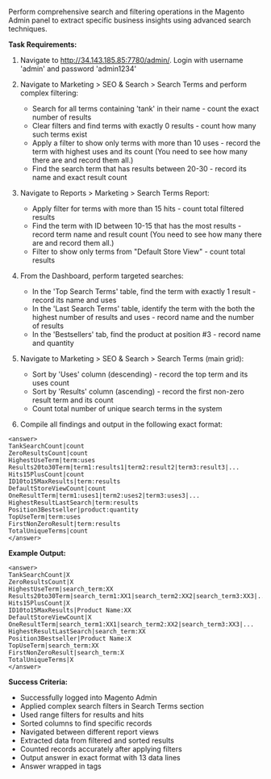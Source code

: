 Perform comprehensive search and filtering operations in the Magento Admin panel to extract specific business insights using advanced search techniques.

**Task Requirements:**

1. Navigate to http://34.143.185.85:7780/admin/. Login with username 'admin' and password 'admin1234'

2. Navigate to Marketing > SEO & Search > Search Terms and perform complex filtering:
   - Search for all terms containing 'tank' in their name - count the exact number of results
   - Clear filters and find terms with exactly 0 results - count how many such terms exist
   - Apply a filter to show only terms with more than 10 uses - record the term with highest uses and its count (You need to see how many there are and record them all.)
   - Find the search term that has results between 20-30 - record its name and exact result count

3. Navigate to Reports > Marketing > Search Terms Report:
   - Apply filter for terms with more than 15 hits - count total filtered results
   - Find the term with ID between 10-15 that has the most results - record term name and result count (You need to see how many there are and record them all.)
   - Filter to show only terms from "Default Store View" - count total results

4. From the Dashboard, perform targeted searches:
   - In the 'Top Search Terms' table, find the term with exactly 1 result - record its name and uses
   - In the 'Last Search Terms' table, identify the term with the both the highest number of results and uses - record name and the number of results
   - In the 'Bestsellers' tab, find the product at position #3 - record name and quantity

5. Navigate to Marketing > SEO & Search > Search Terms (main grid):
   - Sort by 'Uses' column (descending) - record the top term and its uses count
   - Sort by 'Results' column (ascending) - record the first non-zero result term and its count
   - Count total number of unique search terms in the system

6. Compile all findings and output in the following exact format:

```
<answer>
TankSearchCount|count
ZeroResultsCount|count
HighestUseTerm|term:uses
Results20to30Term|term1:results1|term2:result2|term3:result3|...
Hits15PlusCount|count
ID10to15MaxResults|term:results
DefaultStoreViewCount|count
OneResultTerm|term1:uses1|term2:uses2|term3:uses3|...
HighestResultLastSearch|term:results
Position3Bestseller|product:quantity
TopUseTerm|term:uses
FirstNonZeroResult|term:results
TotalUniqueTerms|count
</answer>
```

**Example Output:**
```
<answer>
TankSearchCount|X
ZeroResultsCount|X
HighestUseTerm|search_term:XX
Results20to30Term|search_term1:XX1|search_term2:XX2|search_term3:XX3|...
Hits15PlusCount|X
ID10to15MaxResults|Product Name:XX
DefaultStoreViewCount|X
OneResultTerm|search_term1:XX1|search_term2:XX2|search_term3:XX3|...
HighestResultLastSearch|search_term:XX
Position3Bestseller|Product Name:X
TopUseTerm|search_term:XX
FirstNonZeroResult|search_term:X
TotalUniqueTerms|X
</answer>
```

**Success Criteria:**
- Successfully logged into Magento Admin
- Applied complex search filters in Search Terms section
- Used range filters for results and hits
- Sorted columns to find specific records
- Navigated between different report views
- Extracted data from filtered and sorted results
- Counted records accurately after applying filters
- Output answer in exact format with 13 data lines
- Answer wrapped in <answer> tags
